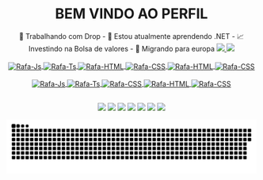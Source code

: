 <div align="center"> <h1>BEM VINDO AO PERFIL</h1>
💼 Trabalhando com Drop  - 🌱 Estou atualmente aprendendo .NET  - 📈 Investindo na Bolsa de valores  - 🔖 Migrando para europa


<a href="https://beacons.ai/theluckpess">
<img height="180em" src="https://github-readme-stats.vercel.app/api?username=theluckpess&show_icons=true&theme=tokyonight&include_all_commits=true&count_private=true"/>
<img height="180em" src="https://github-readme-stats.vercel.app/api/top-langs/?username=theluckpess&layout=compact&langs_count=7&theme=tokyonight"/>

  
<div style="display: inline_block"><br>
  <img align="center" alt="Rafa-Js" height="30" width="60" src="https://cdn.jsdelivr.net/gh/devicons/devicon/icons/html5/html5-original.svg">
  <img align="center" alt="Rafa-Ts" height="30" width="60" src="https://cdn.jsdelivr.net/gh/devicons/devicon/icons/css3/css3-original.svg">
  <img align="center" alt="Rafa-HTML" height="30" width="60" src="https://cdn.jsdelivr.net/gh/devicons/devicon/icons/javascript/javascript-original.svg">
  <img align="center" alt="Rafa-CSS" height="30" width="60" src="https://cdn.jsdelivr.net/gh/devicons/devicon/icons/mysql/mysql-original.svg">
  <img align="center" alt="Rafa-HTML" height="40" width="60" src="https://cdn.jsdelivr.net/gh/devicons/devicon/icons/lua/lua-plain-wordmark.svg">
  <img align="center" alt="Rafa-CSS" height="30" width="60" src="https://cdn.jsdelivr.net/gh/devicons/devicon/icons/dotnetcore/dotnetcore-original.svg">
</div>    
  
<div style="display: inline_block"><br>
  <img align="center" alt="Rafa-Js" height="30" width="60" src="https://cdn.jsdelivr.net/gh/devicons/devicon/icons/photoshop/photoshop-line.svg">
  <img align="center" alt="Rafa-Ts" height="30" width="60" src="https://cdn.jsdelivr.net/gh/devicons/devicon/icons/illustrator/illustrator-line.svg">
  <img align="center" alt="Rafa-CSS" height="30" width="60" src="https://cdn.jsdelivr.net/gh/devicons/devicon/icons/xd/xd-line.svg">
  <img align="center" alt="Rafa-HTML" height="30" width="60" src="https://cdn.jsdelivr.net/gh/devicons/devicon/icons/aftereffects/aftereffects-original.svg">
  <img align="center" alt="Rafa-CSS" height="30" width="60" src="https://cdn.jsdelivr.net/gh/devicons/devicon/icons/premierepro/premierepro-original.svg">
</div>  

  ##
 
<div>
  <a href="https://www.facebook.com/LucaasPessanha/" target="_blank"><img src="https://img.shields.io/badge/Facebook-1877F2?style=for-the-badge&logo=facebook&logoColor=white" target="_blank"></a>
  <a href="https://www.instagram.com/_the_luck_/" target="_blank"><img src="https://img.shields.io/badge/-Instagram-%23E4405F?style=for-the-badge&logo=instagram&logoColor=white" target="_blank"></a>
  <a href = "https://www.linkedin.com/in/lucas-pessanha-57614610b/"><img src="https://img.shields.io/badge/LinkedIn-0077B5?style=for-the-badge&logo=linkedin&logoColor=white" target="_blank"></a>
  <a href="https://api.whatsapp.com/send?phone=5521971802707&text=Oi%2C%20achei%20seu%20contato%20no%20github!" target="_blank"><img src="https://img.shields.io/badge/WhatsApp-25D366?style=for-the-badge&logo=whatsapp&logoColor=white" target="_blank"></a> 
  <a href="https://discord.gg/4qMQhQXZJa" target="_blank"><img src="https://img.shields.io/badge/Discord-7289DA?style=for-the-badge&logo=discord&logoColor=white" target="_blank"></a> 
  <a href = "mailto:lucs.344@gmail.com"><img src="https://img.shields.io/badge/Gmail-D14836?style=for-the-badge&logo=gmail&logoColor=white" target="_blank"></a>
  <a href="https://discord.gg/4qMQhQXZJa" target="_blank"><img src="https://img.shields.io/badge/Twitch-9146FF?style=for-the-badge&logo=twitch&logoColor=white" target="_blank"></a>
  
  ![Snake animation](https://github.com/theluckpess/theluckpess/blob/output/github-contribution-grid-snake.svg)
  
  </div>
    </div>
